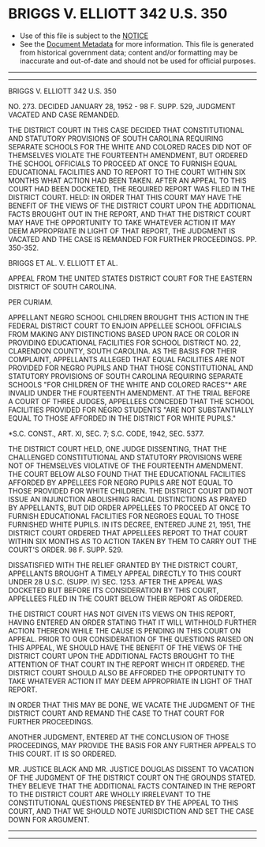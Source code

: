 ---
---

# BRIGGS V. ELLIOTT 342 U.S. 350

* Use of this file is subject to the [NOTICE](https://github.com/publicdocs/notice/blob/master/NOTICE)
* See the [Document Metadata](../../../) for more information.
  This file is generated from historical government data; content and/or formatting may be inaccurate and out-of-date and should not be used for official purposes.

----------
----------

BRIGGS V. ELLIOTT 342 U.S. 350

NO. 273.  DECIDED JANUARY 28, 1952 - 98 F. SUPP. 529, JUDGMENT VACATED AND CASE REMANDED.

THE DISTRICT COURT IN THIS CASE DECIDED THAT CONSTITUTIONAL AND STATUTORY PROVISIONS OF SOUTH CAROLINA REQUIRING SEPARATE SCHOOLS FOR THE WHITE AND COLORED RACES DID NOT OF THEMSELVES VIOLATE THE FOURTEENTH AMENDMENT, BUT ORDERED THE SCHOOL OFFICIALS TO PROCEED AT ONCE TO FURNISH EQUAL EDUCATIONAL FACILITIES AND TO REPORT TO THE COURT WITHIN SIX MONTHS WHAT ACTION HAD BEEN TAKEN.  AFTER AN APPEAL TO THIS COURT HAD BEEN DOCKETED, THE REQUIRED REPORT WAS FILED IN THE DISTRICT COURT.  HELD:  IN ORDER THAT THIS COURT MAY HAVE THE BENEFIT OF THE VIEWS OF THE DISTRICT COURT UPON THE ADDITIONAL FACTS BROUGHT OUT IN THE REPORT, AND THAT THE DISTRICT COURT MAY HAVE THE OPPORTUNITY TO TAKE WHATEVER ACTION IT MAY DEEM APPROPRIATE IN LIGHT OF THAT REPORT, THE JUDGMENT IS VACATED AND THE CASE IS REMANDED FOR FURTHER PROCEEDINGS.  PP. 350-352.

BRIGGS ET AL. V. ELLIOTT ET AL.

APPEAL FROM THE UNITED STATES DISTRICT COURT FOR THE EASTERN DISTRICT OF SOUTH CAROLINA.

PER CURIAM.

APPELLANT NEGRO SCHOOL CHILDREN BROUGHT THIS ACTION IN THE FEDERAL DISTRICT COURT TO ENJOIN APPELLEE SCHOOL OFFICIALS FROM MAKING ANY DISTINCTIONS BASED UPON RACE OR COLOR IN PROVIDING EDUCATIONAL FACILITIES FOR SCHOOL DISTRICT NO. 22, CLARENDON COUNTY, SOUTH CAROLINA.  AS THE BASIS FOR THEIR COMPLAINT, APPELLANTS ALLEGED THAT EQUAL FACILITIES ARE NOT PROVIDED FOR NEGRO PUPILS AND THAT THOSE CONSTITUTIONAL AND STATUTORY PROVISIONS OF SOUTH CAROLINA REQUIRING SEPARATE SCHOOLS "FOR CHILDREN OF THE WHITE AND COLORED RACES"\* ARE INVALID UNDER THE FOURTEENTH AMENDMENT.  AT THE TRIAL BEFORE A COURT OF THREE JUDGES, APPELLEES CONCEDED THAT THE SCHOOL FACILITIES PROVIDED FOR NEGRO STUDENTS "ARE NOT SUBSTANTIALLY EQUAL TO THOSE AFFORDED IN THE DISTRICT FOR WHITE PUPILS."

\*S.C. CONST., ART. XI, SEC. 7; S.C. CODE, 1942, SEC. 5377.

THE DISTRICT COURT HELD, ONE JUDGE DISSENTING, THAT THE CHALLENGED CONSTITUTIONAL AND STATUTORY PROVISIONS WERE NOT OF THEMSELVES VIOLATIVE OF THE FOURTEENTH AMENDMENT.  THE COURT BELOW ALSO FOUND THAT THE EDUCATIONAL FACILITIES AFFORDED BY APPELLEES FOR NEGRO PUPILS ARE NOT EQUAL TO THOSE PROVIDED FOR WHITE CHILDREN.  THE DISTRICT COURT DID NOT ISSUE AN INJUNCTION ABOLISHING RACIAL DISTINCTIONS AS PRAYED BY APPELLANTS, BUT DID ORDER APPELLEES TO PROCEED AT ONCE TO FURNISH EDUCATIONAL FACILITIES FOR NEGROES EQUAL TO THOSE FURNISHED WHITE PUPILS.  IN ITS DECREE, ENTERED JUNE 21, 1951, THE DISTRICT COURT ORDERED THAT APPELLEES REPORT TO THAT COURT WITHIN SIX MONTHS AS TO ACTION TAKEN BY THEM TO CARRY OUT THE COURT'S ORDER.  98 F. SUPP. 529.

DISSATISFIED WITH THE RELIEF GRANTED BY THE DISTRICT COURT, APPELLANTS BROUGHT A TIMELY APPEAL DIRECTLY TO THIS COURT UNDER 28 U.S.C. (SUPP. IV) SEC. 1253.  AFTER THE APPEAL WAS DOCKETED BUT BEFORE ITS CONSIDERATION BY THIS COURT, APPELLEES FILED IN THE COURT BELOW THEIR REPORT AS ORDERED.

THE DISTRICT COURT HAS NOT GIVEN ITS VIEWS ON THIS REPORT, HAVING ENTERED AN ORDER STATING THAT IT WILL WITHHOLD FURTHER ACTION THEREON WHILE THE CAUSE IS PENDING IN THIS COURT ON APPEAL.  PRIOR TO OUR CONSIDERATION OF THE QUESTIONS RAISED ON THIS APPEAL, WE SHOULD HAVE THE BENEFIT OF THE VIEWS OF THE DISTRICT COURT UPON THE ADDITIONAL FACTS BROUGHT TO THE ATTENTION OF THAT COURT IN THE REPORT WHICH IT ORDERED.  THE DISTRICT COURT SHOULD ALSO BE AFFORDED THE OPPORTUNITY TO TAKE WHATEVER ACTION IT MAY DEEM APPROPRIATE IN LIGHT OF THAT REPORT.

IN ORDER THAT THIS MAY BE DONE, WE VACATE THE JUDGMENT OF THE DISTRICT COURT AND REMAND THE CASE TO THAT COURT FOR FURTHER PROCEEDINGS.

ANOTHER JUDGMENT, ENTERED AT THE CONCLUSION OF THOSE PROCEEDINGS, MAY PROVIDE THE BASIS FOR ANY FURTHER APPEALS TO THIS COURT.  IT IS SO ORDERED.

MR. JUSTICE BLACK AND MR. JUSTICE DOUGLAS DISSENT TO VACATION OF THE JUDGMENT OF THE DISTRICT COURT ON THE GROUNDS STATED.  THEY BELIEVE THAT THE ADDITIONAL FACTS CONTAINED IN THE REPORT TO THE DISTRICT COURT ARE WHOLLY IRRELEVANT TO THE CONSTITUTIONAL QUESTIONS PRESENTED BY THE APPEAL TO THIS COURT, AND THAT WE SHOULD NOTE JURISDICTION AND SET THE CASE DOWN FOR ARGUMENT.


----------
----------

